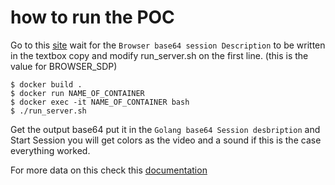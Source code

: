 # how to run the POC

Go to this [site](https://jsfiddle.net/z17q28cd/) wait for the
`Browser base64 session Description` to be written in the textbox
copy and modify run_server.sh on the first line. (this is the value for BROWSER_SDP)

```
$ docker build .
$ docker run NAME_OF_CONTAINER
$ docker exec -it NAME_OF_CONTAINER bash
$ ./run_server.sh
```

Get the output base64 put it in the `Golang base64 Session desbription` and Start Session
you will get colors as the video and a sound if this is the case everything worked.

For more data on this check this [documentation](https://github.com/pion/example-webrtc-applications/tree/master/gstreamer-send)
